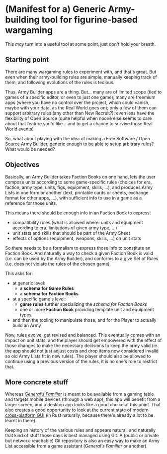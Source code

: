 # (Manifest for a) Generic Army-building tool for figurine-based wargaming

This *may* turn into a useful tool at some point, just don't hold your
breath.

## Starting point

There are many wargaming rules to experiment with, and that's great.
But even when their army-building rules are simple, manually keeping
track of them, and following evolutions of the rules is tedious.

Thus, Army Builder apps are a thing.  But...  many are of limited scope
(tied to games of a specific editor, or even to just one game); many
are freemium apps (where you have no control over the project, which
could vanish, maybe with your data, as the Real World goes on); only a
few of them can support arbitrary rules (any other than New Recruit?);
even less have the flexibility of Open Source (quite helpful when
noone else seems to care about that feature you'd like... and to get a
chance to survive those Real World events)

So, what about playing with the idea of making a Free Software / Open
Source Army Builder, generic enough to be able to setup arbitrary
rules?  What would be needed?

## Objectives

Basically, an Army Builder takes Faction Books on one hand, lets the user
compose units according to some game-specific rules (choices for era,
faction, army type, units, figs, equipment, skills, ...), and produces
Army Lists in one form or another (text, printable cards or sheets,
exchange format for other apps, ...), with sufficient info to use in a
game as a reference for those units.

This means there should be enough info in an Faction Book to express:
- compatibility rules (what is allowed where: units and equipment
  according to era, limitations of given army type, ...)
- unit stats and skills that should be part of the Army Sheet
- effects of options (equipment, weapons, skills, ...) on unit stats

So there needs to be a formalism to express those info to constitute
an Faction Book.  And naturally a way to check a given Faction Book is valid
(i.e. can be used by the Army Builder), and conforms to a give Set of
Rules (i.e. does not violate the rules of the chosen game).

This asks for:
- at generic level:
  - a **schema for Game Rules**
  - a **schema for Faction Books**
- at a specific game's level:
  - **game rules** further specializing the *schema for Faction Books*
  - one or more **Faction Book** providing template unit and equipment
    types
- and then the tooling to manipulate those, and for the Player to
  actually build an Army

Now, rules evolve, get revised and balanced.  This eventually comes
with an impact on unit stats, and the player should get empowered with
the effect of those changes to make the necessary decisions to keep
the army valid (ie. the app should not just adjust costs and drop
items now considered invalid so old Army Lists fit in new rules).  The
player should also be allowed to continue using a previous version of
the rules, it is no one's role to restrict that.

## More concrete stuff

Whereas [*General's
Familiar*](https://github.com/ydirson/generals-familiar/#generals-familiar)
is meant to be available from a gaming table and targets mobile
devices (through a web app), this app will benefit from a larger
screen, and a desktop app looks like a good choice at this point.
That also creates a good opportunity to look at the current state of
[modern cross-platform GUI](https://areweguiyet.com/) (in Rust
naturally, because there's already a lot to be learnt in there).

Keeping an history of the various rules and appears natural, and
naturally that kind of stuff those days is best managed using Git.  A
(public or private but network-reachable) Git repository is also an
easy way to make an Army List accessible from a game assistant
(*General's Familiar* or another).
